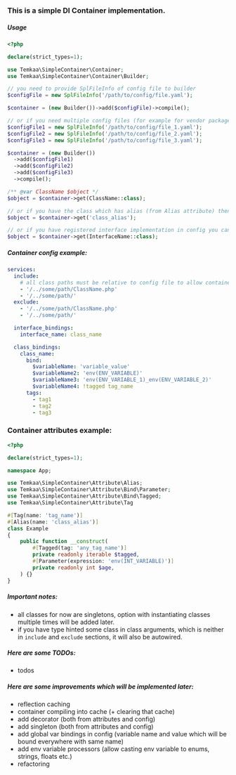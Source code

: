 ### This is a simple DI Container implementation.

##### Usage
```php
<?php

declare(strict_types=1);

use Temkaa\SimpleContainer\Container;
use Temkaa\SimpleContainer\Container\Builder;

// you need to provide SplFileInfo of config file to builder
$configFile = new SplFileInfo('/path/to/config/file.yaml');

$container = (new Builder())->add($configFile)->compile();

// or if you need multiple config files (for example for vendor package, why not?):
$configFile1 = new SplFileInfo('/path/to/config/file_1.yaml');
$configFile2 = new SplFileInfo('/path/to/config/file_2.yaml');
$configFile3 = new SplFileInfo('/path/to/config/file_3.yaml');

$container = (new Builder())
  ->add($configFile1)
  ->add($configFile2)
  ->add($configFile3)
  ->compile();

/** @var ClassName $object */
$object = $container->get(ClassName::class);

// or if you have the class which has alias (from Alias attribute) then you can get its instance by alias
$object = $container->get('class_alias');

// or if you have registered interface implementation in config you can get class which implements interface by calling
$object = $container->get(InterfaceName::class);
```

##### Container config example:
```yaml
services:
  include:
    # all class paths must be relative to config file to allow container find them
    - '/../some/path/ClassName.php'
    - '/../some/path/'
  exclude:
    - '/../some/path/ClassName.php'
    - '/../some/path/'

  interface_bindings:
    interface_name: class_name

  class_bindings:
    class_name:
      bind:
        $variableName: 'variable_value'
        $variableName2: 'env(ENV_VARIABLE)'
        $variableName3: 'env(ENV_VARIABLE_1)_env(ENV_VARIABLE_2)'
        $variableName4: !tagged tag_name
      tags:
        - tag1
        - tag2
        - tag3
```

### Container attributes example:
```php
<?php

declare(strict_types=1);

namespace App;

use Temkaa\SimpleContainer\Attribute\Alias;
use Temkaa\SimpleContainer\Attribute\Bind\Parameter;
use Temkaa\SimpleContainer\Attribute\Bind\Tagged;
use Temkaa\SimpleContainer\Attribute\Tag

#[Tag(name: 'tag_name')]
#[Alias(name: 'class_alias')]
class Example
{
    public function __construct(
        #[Tagged(tag: 'any_tag_name')]
        private readonly iterable $tagged,
        #[Parameter(expression: 'env(INT_VARIABLE)')]
        private readonly int $age,
    ) {}
}
```

##### Important notes:
- all classes for now are singletons, option with instantiating classes multiple times will be added later.
- if you have type hinted some class in class arguments, which is neither in `include` and `exclude` sections, it will also be autowired.

##### Here are some TODOs:
- todos

##### Here are some improvements which will be implemented later:
- reflection caching
- container compiling into cache (+ clearing that cache)
- add decorator (both from attributes and config)
- add singleton (both from attributes and config)
- add global var bindings in config (variable name and value which will be bound everywhere with same name)
- add env variable processors (allow casting env variable to enums, strings, floats etc.)
- refactoring

